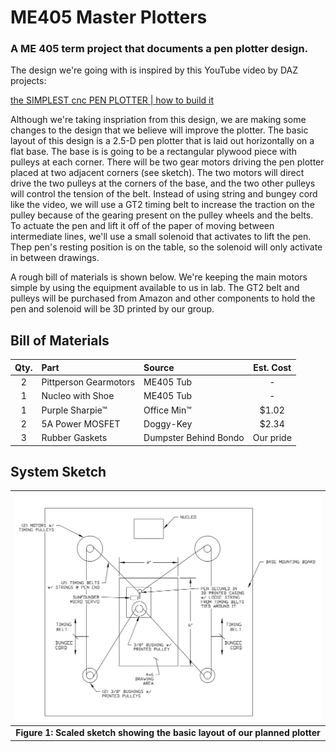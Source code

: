 # ME405 Master Plotters
### A ME 405 term project that documents a pen plotter design.

The design we're going with is inspired by this YouTube video by DAZ projects: 

[the SIMPLEST cnc PEN PLOTTER | how to build it](https://www.youtube.com/watch?v=zFRRUZdz1HY)

Although we're taking inspriation from this design, we are making some changes to the design that we believe will improve 
the plotter. The basic layout of this design is a 2.5-D pen plotter that is laid out horizontally on a flat base. The base is
is going to be a rectangular plywood piece with pulleys at each corner. There will be two gear motors driving the pen plotter placed
at two adjacent corners (see sketch). The two motors will direct drive the two pulleys at the corners of the base, and the two other 
pulleys will control the tension of the belt. Instead of using string and bungey cord like the video, we will use a GT2 timing belt
to increase the traction on the pulley because of the gearing present on the pulley wheels and the belts. To actuate the pen and lift it
off of the paper of moving between intermediate lines, we'll use a small solenoid that activates to lift the pen. Thep pen's resting
position is on the table, so the solenoid will only activate in between drawings.

A rough bill of materials is shown below. We're keeping the main motors simple by using the equipment available to us in lab. The GT2 belt and
pulleys will be purchased from Amazon and other components to hold the pen and solenoid will be 3D printed by our group.

## Bill of Materials
| Qty. | Part                  | Source                | Est. Cost |
|:----:|:----------------------|:----------------------|:---------:|
|  2   | Pittperson Gearmotors | ME405 Tub             |     -     |
|  1   | Nucleo with Shoe      | ME405 Tub             |     -     |
|  1   | Purple Sharpie&trade; | Office Min&trade;     |   $1.02   |
|  2   | 5A Power MOSFET       | Doggy-Key             |   $2.34   |
|  3   | Rubber Gaskets        | Dumpster Behind Bondo | Our pride |


## System Sketch
| ![Plotter System](plots/scaledsketch.png) |
|:--:|
|**Figure 1: Scaled sketch showing the basic layout of our planned plotter**|